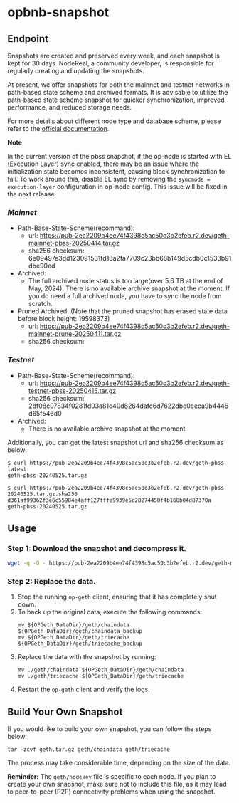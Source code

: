 # opbnb-snapshot

## Endpoint

Snapshots are created and preserved every week,
and each snapshot is kept for 30 days.
NodeReal, a community developer, is responsible for regularly creating and updating the snapshots.

At present, we offer snapshots for both the mainnet and testnet networks in path-based state scheme and archived formats.
It is advisable to utilize the path-based state scheme snapshot for quicker synchronization, improved performance, and reduced storage needs.

For more details about different node type and database scheme, please refer to the [official documentation](https://docs.bnbchain.org/opbnb-docs/docs/tutorials/run-nodes-best-practices/).

**Note**

In the current version of the pbss snapshot,
if the op-node is started with EL (Execution Layer) sync enabled,
there may be an issue where the initialization state becomes inconsistent,
causing block synchronization to fail. To work around this,
disable EL sync by removing the `syncmode = execution-layer` configuration in op-node config.
This issue will be fixed in the next release.


### *Mainnet*
- Path-Base-State-Scheme(recommand):
    - url: https://pub-2ea2209b4ee74f4398c5ac50c3b2efeb.r2.dev/geth-mainnet-pbss-20250414.tar.gz 
    - sha256 checksum: 6e09497e3dd123091531fd18a2fa7709c23bb68b149d5cdb0c1533b91dbe90ed
- Archived:  
    - The full archived node status is too large(over 5.6 TB at the end of May, 2024). There is no available archive snapshot at the moment.
    If you do need a full archived node, you have to sync the node from scratch.
- Pruned Archived: (Note that the pruned snapshot has erased state data before block height: 19598373)
    - url:  https://pub-2ea2209b4ee74f4398c5ac50c3b2efeb.r2.dev/geth-mainnet-prune-20250411.tar.gz
    - sha256 checksum: 


### *Testnet*
- Path-Base-State-Scheme(recommand):  
    - url: https://pub-2ea2209b4ee74f4398c5ac50c3b2efeb.r2.dev/geth-testnet-pbss-20250415.tar.gz
    - sha256 checksum: 2df08c07834f0281fd03a81e40d8264dafc6d7622dbe0eeca9b4446d65f546d0
- Archived:
    - There is no available archive snapshot at the moment.

Additionally, you can get the latest snapshot url and sha256 checksum as below:

```
$ curl https://pub-2ea2209b4ee74f4398c5ac50c3b2efeb.r2.dev/geth-pbss-latest
geth-pbss-20240525.tar.gz

$ curl https://pub-2ea2209b4ee74f4398c5ac50c3b2efeb.r2.dev/geth-pbss-20240525.tar.gz.sha256
d361af99362f3e6c55984e4aff127fffe9939e5c28274450f4b168b04d87370a  geth-pbss-20240525.tar.gz
```

## Usage

### Step 1: Download the snapshot and decompress it.

```bash
wget -q -O - https://pub-2ea2209b4ee74f4398c5ac50c3b2efeb.r2.dev/geth-mainnet-pbss-20250414.tar.gz | tar -xvf -
```

### Step 2: Replace the data.

1. Stop the running `op-geth` client, ensuring that it has completely shut down.
2. To back up the original data, execute the following commands:
    ```
    mv ${OPGeth_DataDir}/geth/chaindata ${OPGeth_DataDir}/geth/chaindata_backup
    mv ${OPGeth_DataDir}/geth/triecache ${OPGeth_DataDir}/geth/triecache_backup
    ```
3. Replace the data with the snapshot by running:
    ```
    mv ./geth/chaindata ${OPGeth_DataDir}/geth/chaindata
    mv ./geth/triecache ${OPGeth_DataDir}/geth/triecache
    ```
4. Restart the `op-geth` client and verify the logs.

## Build Your Own Snapshot

If you would like to build your own snapshot, you can follow the steps below:

```
tar -zcvf geth.tar.gz geth/chaindata geth/triecache
```

The process may take considerable time, depending on the size of the data.

**Reminder:** The `geth/nodekey` file is specific to each node. If you plan to create your own snapshot, make sure not to include this file, as it may lead to peer-to-peer (P2P) connectivity problems when using the snapshot.
